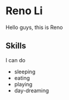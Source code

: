 # Reno Li

Hello guys, this is Reno

## Skills

I can do

- sleeping
- eating
- playing
- day-dreaming
 
